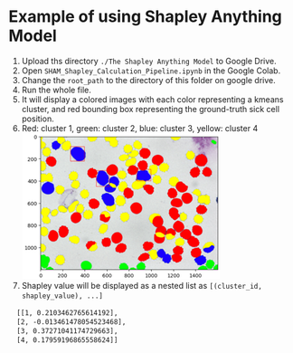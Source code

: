# Example of using Shapley Anything Model

1. Upload ths directory `./The Shapley Anything Model` to Google Drive.
2. Open `SHAM_Shapley_Calculation_Pipeline.ipynb` in the Google Colab.
3. Change the `root_path` to the directory of this folder on google drive.
4. Run the whole file.
5. It will display a colored images with each color representing a kmeans cluster, and red bounding box representing the ground-truth sick cell position.
6. Red: cluster 1, green: cluster 2, blue: cluster 3, yellow: cluster 4
![readme_image/img.png](readme_image/img.png)
6. Shapley value will be displayed as a nested list as `[(cluster_id, shapley_value), ...]`
 ```
   [[1, 0.2103462765614192],
   [2, -0.013461478054523468],
   [3, 0.37271041174729663],
   [4, 0.17959196865558624]]
```